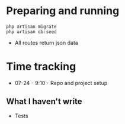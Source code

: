 

# Preparing and running

```
php artisan migrate
php artisan db:seed
```

- All routes return json data


# Time tracking

- 07-24 - 9:10 - Repo and project setup


## What I haven't write
- Tests